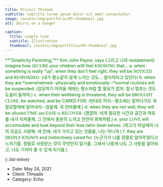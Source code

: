 ```yaml
---
title: Project Threads
subtitle: subtitle lorem ipsum dolor sit amet consectetur.
image: /assets/img/portfolio/05-thumbnail.jpg
alt: Shirts on a hanger

caption:
  title: simple love
  subtitle: Illustration
  thumbnail: /assets/img/portfolio/05-thumbnail.jpg
---
```


<span style="color:green"> 
**"Simplicity Parenting,"** Kim John Payne, says (그리고 나의 restatement)
imagine how <span style="font-family:Papyrus">SECURE</span> your children willl feel <span style="font-family:Papyrus">KNOWING</span> that... 
a. when something is really "up", when they don't feel right, they will be <span style="font-family:Papyrus">NOTICED</span> and <span style="font-family:Papyrus">RESPONDED</span>. 
(네가 평소같지 않게 느끼는 것도... 알아차리고 있단다)
b. when they are *overwhelmed--physically and emotionally--*normal routines will be suspended. 
(감당하기 어려울 때에는 평소처럼 할 필요가 없어. 잠시 멈추는 것도 도움이 될꺼야.) 
c. when their wellbeing is threatend, they will be <span style="font-family:Papyrus">BROUGHT CLOSE,</span> be watched, and be CARED FOR. 
(반대로 하지--평소에는 잘하다가도 꼭 필요할때에 밀어내지--않을께. 꼭 안아줄께.)
d. when they are not well, they will be <span style="font-family:Papyrus">afforded TIME and EASE to RECOVER. </span> 
(괜찮아. 네게 필요한 시간과 공간과 여유를 내가 지켜줄께. 그 안에서 충분히 느끼고 천천히 회복하렴.)
e. your <span style="font-family:Papyrus">LOVE</span> will accomodate and look beyond their less-tahn-best-selves. 
(최고가 아닐때의 너의 모습도 사랑해. 네 안에, 네가 가지고 있는 것들을, 나는 아니까.)
f. they are <span style="font-family:Papyrus">DEEPLY KNOWN</span> and instinctively cared for. 
(누군가가 너를 정말로 알아주었다고 느끼기를. 정말로 사랑받는 것이 무엇인지 알기를. 그래서 나중에 너도 그 사랑을 알아보고, 너도 기꺼이 줄 수 있게 되기를.)
</span>


<span style="color:green"> </span>
<span style="font-family:Papyrus"></span>

</span>


{:.list-inline}
- Date: May 24, 2021
- Client: Threads
- Category: Echo

